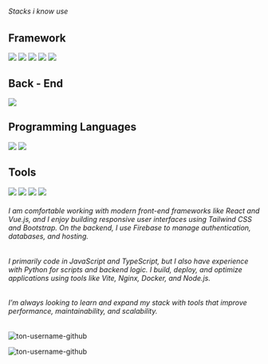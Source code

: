 # 
###### Stacks i know use

## Framework
[![](https://img.shields.io/badge/Next-20232A?style=for-the-badge&logo=react&logoColor=61DAFB)](https://img.shields.io/badge/next%20js-000000?style=for-the-badge&logo=nextdotjs&logoColor=white)
![](https://img.shields.io/badge/React-20232A?style=for-the-badge&logo=react&logoColor=61DAFB)
![](https://img.shields.io/badge/Vue%20js-35495E?style=for-the-badge&logo=vuedotjs&logoColor=4FC08D)
![](https://img.shields.io/badge/Tailwind_CSS-38B2AC?style=for-the-badge&logo=tailwind-css&logoColor=white)
![](https://img.shields.io/badge/Bootstrap-563D7C?style=for-the-badge&logo=bootstrap&logoColor=white)
## Back - End

![](https://img.shields.io/badge/firebase-ffca28?style=for-the-badge&logo=firebase&logoColor=black)


## Programming Languages
![](https://img.shields.io/badge/TypeScript-007ACC?style=for-the-badge&logo=typescript&logoColor=white)
![](https://img.shields.io/badge/JavaScript-323330?style=for-the-badge&logo=javascript&logoColor=F7DF1E)

## Tools

![](https://img.shields.io/badge/Vite-B73BFE?style=for-the-badge&logo=vite&logoColor=FFD62E)
![](https://img.shields.io/badge/Nginx-009639?style=for-the-badge&logo=nginx&logoColor=white)
![](https://img.shields.io/badge/Docker-2CA5E0?style=for-the-badge&logo=docker&logoColor=white)
![](https://img.shields.io/badge/Node%20js-339933?style=for-the-badge&logo=nodedotjs&logoColor=white)

###### I am comfortable working with modern front-end frameworks like React and Vue.js, and I enjoy building responsive user interfaces using Tailwind CSS and Bootstrap. On the backend, I use Firebase to manage authentication, databases, and hosting.
###### I primarily code in JavaScript and TypeScript, but I also have experience with Python for scripts and backend logic. I build, deploy, and optimize applications using tools like Vite, Nginx, Docker, and Node.js.
###### I’m always looking to learn and expand my stack with tools that improve performance, maintainability, and scalability.



<img align="center" src="https://github-readme-stats.vercel.app/api/top-langs?username=Kcyvx&show_icons=true&locale=fr&layout=compact&theme=dark" alt="ton-username-github" />
<p><img align="center" src="https://github-readme-stats.vercel.app/api?username=Kcyvx&show_icons=true&locale=fr&theme=dark" alt="ton-username-github" /></p>

